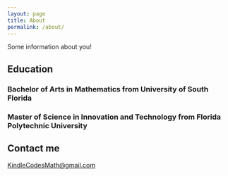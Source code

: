 ```yaml
---
layout: page
title: About
permalink: /about/
---
```


Some information about you!

<h2>Education</h2>

<h3>Bachelor of Arts in Mathematics from University of South Florida</h3>
<h3>Master of Science in Innovation and Technology from Florida Polytechnic University</h3>

<h2>Contact me</h2>

[KindleCodesMath@gmail.com](mailto:KindleCodesMath@gmail.com)
